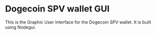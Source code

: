 # Dogecoin SPV wallet GUI

This is the Graphic User Interface for the Dogecoin SPV wallet. It is built using Nodegui.